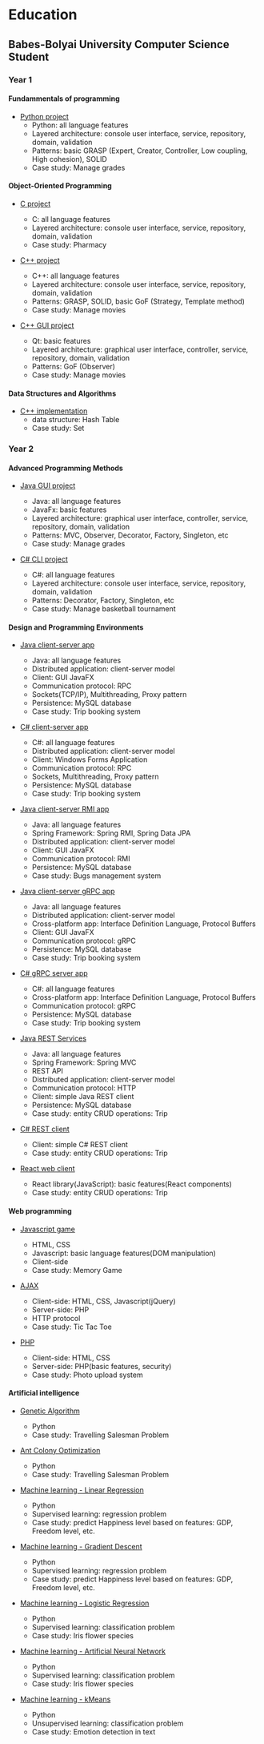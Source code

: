 # Education
## Babes-Bolyai University Computer Science Student
### Year 1

#### Fundammentals of programming

- [Python project](https://github.com/maria-lazar/education/tree/master/year1/semester1/fp "Python project")
  - Python: all language features
  - Layered architecture: console user interface, service, repository, domain, validation
  - Patterns: basic GRASP (Expert, Creator, Controller, Low coupling, High cohesion), SOLID
  - Case study: Manage grades

#### Object-Oriented Programming

- [C project](https://github.com/maria-lazar/education/tree/master/year1/semester2/oop/c "C project")
  - C: all language features
  - Layered architecture: console user interface, service, repository, domain, validation
  - Case study: Pharmacy

- [C++ project](https://github.com/maria-lazar/education/tree/master/year1/semester2/oop/cpp "C++ project")
  - C++: all language features
  - Layered architecture: console user interface, service, repository, domain, validation
  - Patterns: GRASP, SOLID, basic GoF (Strategy, Template method)
  - Case study: Manage movies

- [C++ GUI project](https://github.com/maria-lazar/education/tree/master/year1/semester2/oop/cpp-gui "C++ GUI project")
   - Qt: basic features
   - Layered architecture: graphical user interface, controller, service, repository, domain, validation
   - Patterns: GoF (Observer)
   - Case study: Manage movies

#### Data Structures and Algorithms
- [C++ implementation](https://github.com/maria-lazar/education/tree/master/year1/semester2/sda "C++ GUI project")
    - data structure: Hash Table
    - Case study: Set

### Year 2

#### Advanced Programming Methods

- [Java GUI project](https://github.com/maria-lazar/education/tree/master/year2/semester1/java "Java GUI project")
    - Java: all language features
    - JavaFx: basic features
    - Layered architecture: graphical user interface, controller, service, repository, domain, validation
    - Patterns: MVC, Observer, Decorator, Factory, Singleton, etc
    - Case study: Manage grades

- [C# CLI project](https://github.com/maria-lazar/education/tree/master/year2/semester1/c# "C# CLI project")
    - C#: all language features
    - Layered architecture: console user interface, service, repository, domain, validation
    - Patterns: Decorator, Factory, Singleton, etc
    - Case study: Manage basketball tournament
    
#### Design and Programming Environments

- [Java client-server app](https://github.com/maria-lazar/education/tree/master/year2/semester2/mpp/java/TripClientServer "Client-server Java")
    - Java: all language features
    - Distributed application: client-server model
    - Client: GUI JavaFX
    - Communication protocol: RPC
    - Sockets(TCP/IP), Multithreading, Proxy pattern
    - Persistence: MySQL database
    - Case study: Trip booking system
    
- [C# client-server app](https://github.com/maria-lazar/education/tree/master/year2/semester2/mpp/c#/TripClientServer "Client-server C#")
    - C#: all language features
    - Distributed application: client-server model
    - Client: Windows Forms Application
    - Communication protocol: RPC
    - Sockets, Multithreading, Proxy pattern
    - Persistence: MySQL database
    - Case study: Trip booking system 
    
- [Java client-server RMI app](https://github.com/maria-lazar/education/tree/master/year2/semester2/mpp/java/bugs-client-server "Client-server Spring RMI")
    - Java: all language features
    - Spring Framework: Spring RMI, Spring Data JPA
    - Distributed application: client-server model
    - Client: GUI JavaFX
    - Communication protocol: RMI
    - Persistence: MySQL database
    - Case study: Bugs management system

- [Java client-server gRPC app](https://github.com/maria-lazar/education/tree/master/year2/semester2/mpp/java/TripClientServerGrpc "Client-server gRPC")
    - Java: all language features
    - Distributed application: client-server model
    - Cross-platform app: Interface Definition Language, Protocol Buffers
    - Client: GUI JavaFX
    - Communication protocol: gRPC
    - Persistence: MySQL database
    - Case study: Trip booking system 
    

- [C# gRPC server app](https://github.com/maria-lazar/education/tree/master/year2/semester2/mpp/c#/TripClientServerGrpc "Server gRPC")
    - C#: all language features
    - Cross-platform app: Interface Definition Language, Protocol Buffers
    - Communication protocol: gRPC
    - Persistence: MySQL database
    - Case study: Trip booking system 
    
- [Java REST Services](https://github.com/maria-lazar/education/tree/master/year2/semester2/mpp/java/TripClientServerRest "Client-server REST")
    - Java: all language features
    - Spring Framework: Spring MVC
    - REST API
    - Distributed application: client-server model
    - Communication protocol: HTTP
    - Client: simple Java REST client
    - Persistence: MySQL database
    - Case study: entity CRUD operations: Trip 
    
- [C# REST client](https://github.com/maria-lazar/education/tree/master/year2/semester2/mpp/c#/TripRestClient "Client C# REST")
    - Client: simple C# REST client
    - Case study: entity CRUD operations: Trip

- [React web client](https://github.com/maria-lazar/education/tree/master/year2/semester2/mpp/java/TripReactClient "React client")
    - React library(JavaScript): basic features(React components)
    - Case study: entity CRUD operations: Trip 

#### Web programming

- [Javascript game](https://github.com/maria-lazar/education/tree/master/year2/semester2/web_programming/js_game "JS")
    - HTML, CSS
    - Javascript: basic language features(DOM manipulation)
    - Client-side
    - Case study: Memory Game 
    
- [AJAX](https://github.com/maria-lazar/education/tree/master/year2/semester2/web_programming/ajax_tic_tac_toe "AJAX")
    - Client-side: HTML, CSS, Javascript(jQuery)
    - Server-side: PHP
    - HTTP protocol
    - Case study: Tic Tac Toe 
    
- [PHP](https://github.com/maria-lazar/education/tree/master/year2/semester2/web_programming/php_photo_upload "PHP")
    - Client-side: HTML, CSS
    - Server-side: PHP(basic features, security)
    - Case study: Photo upload system
    
#### Artificial intelligence

- [Genetic Algorithm](https://github.com/maria-lazar/education/tree/master/year2/semester2/ai/ga_tsp "Genetic Algorithm")
    - Python
    - Case study: Travelling Salesman Problem

- [Ant Colony Optimization](https://github.com/maria-lazar/education/tree/master/year2/semester2/ai/aco_tsp "ACO")
    - Python
    - Case study: Travelling Salesman Problem

- [Machine learning - Linear Regression](https://github.com/maria-lazar/education/tree/master/year2/semester2/ai/ml_linear_regression "Linear regression")
    - Python
    - Supervised learning: regression problem
    - Case study: predict Happiness level based on features: GDP, Freedom level, etc.

- [Machine learning - Gradient Descent](https://github.com/maria-lazar/education/tree/master/year2/semester2/ai/ml_gradient_descent "GD")
    - Python
    - Supervised learning: regression problem
    - Case study: predict Happiness level based on features: GDP, Freedom level, etc.
    
- [Machine learning - Logistic Regression](https://github.com/maria-lazar/education/tree/master/year2/semester2/ai/ml_logistic_regression "Logistic regression")
    - Python
    - Supervised learning: classification problem
    - Case study: Iris flower species

- [Machine learning - Artificial Neural Network](https://github.com/maria-lazar/education/tree/master/year2/semester2/ai/ml_neural_network "ANN")
    - Python
    - Supervised learning: classification problem
    - Case study: Iris flower species

- [Machine learning - kMeans](https://github.com/maria-lazar/education/tree/master/year2/semester2/ai/ml_kmeans "kMeans")
    - Python
    - Unsupervised learning: classification problem
    - Case study: Emotion detection in text
    